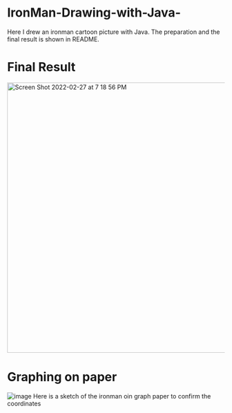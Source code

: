 # IronMan-Drawing-with-Java-
Here I drew an ironman cartoon picture with Java. The preparation and the final result is shown in README.

# Final Result
<img width="626" alt="Screen Shot 2022-02-27 at 7 18 56 PM" src="https://user-images.githubusercontent.com/99308255/155906382-9c43c7de-7e3a-4575-949f-bfa8e3e54a83.png">

# Graphing on paper
![image](https://user-images.githubusercontent.com/99308255/155906839-3fa3bb4c-a9e9-4a5e-9cb9-c765b52a52fa.png)
Here is a sketch of the ironman oin graph paper to confirm the coordinates
